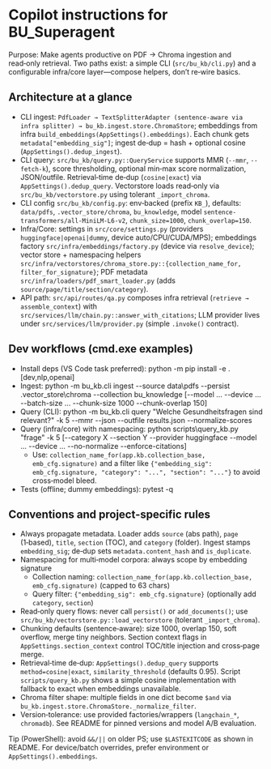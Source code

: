 # Copilot instructions for BU_Superagent

Purpose: Make agents productive on PDF → Chroma ingestion and read‑only retrieval. Two paths exist: a simple CLI (`src/bu_kb/cli.py`) and a configurable infra/core layer—compose helpers, don’t re‑wire basics.

## Architecture at a glance
- CLI ingest: `PdfLoader → TextSplitterAdapter (sentence‑aware via infra splitter) → bu_kb.ingest.store.ChromaStore`; embeddings from infra `build_embeddings(AppSettings().embeddings)`. Each chunk gets `metadata["embedding_sig"]`; ingest de‑dup = hash + optional cosine (`AppSettings().dedup_ingest`).
- CLI query: `src/bu_kb/query.py::QueryService` supports MMR (`--mmr`, `--fetch-k`), score thresholding, optional min‑max score normalization, JSON/outfile. Retrieval‑time de‑dup (`cosine|exact`) via `AppSettings().dedup_query`. Vectorstore loads read‑only via `src/bu_kb/vectorstore.py` using tolerant `_import_chroma`.
- CLI config `src/bu_kb/config.py`: env‑backed (prefix `KB_`), defaults: `data/pdfs`, `.vector_store/chroma`, `bu_knowledge`, model `sentence-transformers/all-MiniLM-L6-v2`, `chunk_size=1000`, `chunk_overlap=150`.
- Infra/Core: settings in `src/core/settings.py` (providers `huggingface|openai|dummy`, device auto/CPU/CUDA/MPS); embeddings factory `src/infra/embeddings/factory.py` (device via `resolve_device`); vector store + namespacing helpers `src/infra/vectorstores/chroma_store.py::{collection_name_for, filter_for_signature}`; PDF metadata `src/infra/loaders/pdf_smart_loader.py` (adds `source/page/title/section/category`).
- API path: `src/api/routes/qa.py` composes infra retrieval (`retrieve → assemble_context`) with `src/services/llm/chain.py::answer_with_citations`; LLM provider lives under `src/services/llm/provider.py` (simple `.invoke()` contract).

## Dev workflows (cmd.exe examples)
- Install deps (VS Code task preferred): python -m pip install -e .[dev,nlp,openai]
- Ingest: python -m bu_kb.cli ingest --source data\pdfs --persist .vector_store\chroma --collection bu_knowledge [--model ... --device ... --batch-size ... --chunk-size 1000 --chunk-overlap 150]
- Query (CLI): python -m bu_kb.cli query "Welche Gesundheitsfragen sind relevant?" -k 5 --mmr --json --outfile results.json --normalize-scores
- Query (infra/core) with namespacing: python scripts\query_kb.py "frage" -k 5 [--category X --section Y --provider huggingface --model ... --device ... --no-normalize --enforce-citations]
  - Use: `collection_name_for(app.kb.collection_base, emb_cfg.signature)` and a filter like `{"embedding_sig": emb_cfg.signature, "category": "...", "section": "..."}` to avoid cross‑model bleed.
- Tests (offline; dummy embeddings): pytest -q

## Conventions and project‑specific rules
- Always propagate metadata. Loader adds `source` (abs path), `page` (1‑based), `title`, `section` (TOC), and `category` (folder). Ingest stamps `embedding_sig`; de‑dup sets `metadata.content_hash` and `is_duplicate`.
- Namespacing for multi‑model corpora: always scope by embedding signature
  - Collection naming: `collection_name_for(app.kb.collection_base, emb_cfg.signature)` (capped to 63 chars)
  - Query filter: `{"embedding_sig": emb_cfg.signature}` (optionally add `category`, `section`)
- Read‑only query flows: never call `persist()` or `add_documents()`; use `src/bu_kb/vectorstore.py::load_vectorstore` (tolerant `_import_chroma`).
- Chunking defaults (sentence‑aware): size 1000, overlap 150, soft overflow, merge tiny neighbors. Section context flags in `AppSettings.section_context` control TOC/title injection and cross‑page merge.
- Retrieval‑time de‑dup: `AppSettings().dedup_query` supports `method=cosine|exact`, `similarity_threshold` (defaults 0.95). Script `scripts/query_kb.py` shows a simple cosine implementation with fallback to exact when embeddings unavailable.
- Chroma filter shape: multiple fields in one dict become `$and` via `bu_kb.ingest.store.ChromaStore._normalize_filter`.
- Version‑tolerance: use provided factories/wrappers (`langchain_*`, `chromadb`). See README for pinned versions and model A/B evaluation.

Tip (PowerShell): avoid `&&/||` on older PS; use `$LASTEXITCODE` as shown in README. For device/batch overrides, prefer environment or `AppSettings().embeddings`.
